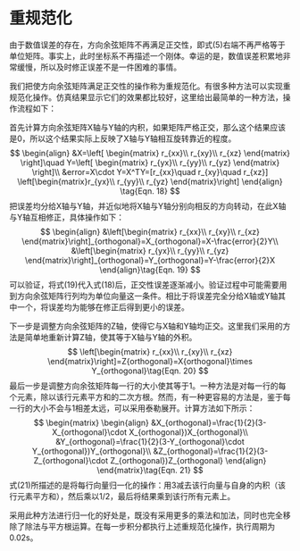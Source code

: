 # 重规范化

由于数值误差的存在，方向余弦矩阵不再满足正交性，即式(5)右端不再严格等于单位矩阵。事实上，此时坐标系不再描述一个刚体。幸运的是，数值误差积累地非常缓慢，所以及时修正误差不是一件困难的事情。

我们把使方向余弦矩阵满足正交性的操作称为重规范化。有很多种方法可以实现重规范化操作。仿真结果显示它们的效果都比较好，这里给出最简单的一种方法，操作流程如下：

首先计算方向余弦矩阵X轴与Y轴的内积，如果矩阵严格正交，那么这个结果应该是0，所以这个结果实际上反映了X轴与Y轴相互旋转靠近的程度。
$$
\begin{align}
&X=\left[
\begin{matrix}
r_{xx}\\
r_{xy}\\
r_{xz}
\end{matrix}
\right]\quad
Y=\left[
\begin{matrix}
r_{yx}\\
r_{yy}\\
r_{yz}
\end{matrix}
\right]\\
&error=X\cdot Y=X^TY=[r_{xx}\quad r_{xy}\quad r_{xz}]
\left[\begin{matrix}r_{yx}\\
r_{yy}\\
r_{yz}
\end{matrix}\right]
\end{align} \tag{Eqn. 18}
$$
把误差均分给X轴与Y轴，并近似地将X轴与Y轴分别向相反的方向转动，在此X轴与Y轴互相修正，具体操作如下：
$$
\begin{align}
&\left[\begin{matrix}
r_{xx}\\
r_{xy}\\
r_{xz}
\end{matrix}\right]_{orthogonal}=X_{orthogonal}=X-\frac{error}{2}Y\\
&\left[\begin{matrix}
r_{yx}\\
r_{yy}\\
r_{yz}
\end{matrix}\right]_{orthogonal}=Y_{orthogonal}=Y-\frac{error}{2}X
\end{align}\tag{Eqn. 19}
$$
可以验证，将式(19)代入式(18)后，正交性误差逐渐减小。验证过程中可能需要用到方向余弦矩阵行列均为单位向量这一条件。相比于将误差完全分给X轴或Y轴其中一个，将误差均为能够在修正后得到更小的误差。

下一步是调整方向余弦矩阵的Z轴，使得它与X轴和Y轴均正交。这里我们采用的方法是简单地重新计算Z轴，使其等于X轴与Y轴的外积。
$$
\left[\begin{matrix}
r_{xx}\\
r_{xy}\\
r_{xz}
\end{matrix}\right]=Z{orthogonal}=X{orthogonal}\times Y_{orthogonal}\tag{Eqn. 20}
$$
最后一步是调整方向余弦矩阵每一行的大小使其等于1。一种方法是对每一行的每个元素，除以该行元素平方和的二次方根。然而，有一种更容易的方法是，鉴于每一行的大小不会与1相差太远，可以采用泰勒展开。计算方法如下所示：
$$
\begin{matrix}
\begin{align}
&X_{orthogonal}=\frac{1}{2}(3-X_{orthogonal}\cdot X_{orthogonal})X_{orthogonal}\\
&Y_{orthogonal}=\frac{1}{2}(3-Y_{orthogonal}\cdot Y_{orthogonal})Y_{orthogonal}\\
&Z_{orthogonal}=\frac{1}{2}(3-Z_{orthogonal}\cdot Z_{orthogonal})Z_{orthogonal}
\end{align}
\end{matrix}\tag{Eqn. 21}
$$
式(21)所描述的是将每行向量归一化的操作：用3减去该行向量与自身的内积（该行元素平方和），然后乘以1/2，最后将结果乘到该行所有元素上。

采用此种方法进行归一化的好处是，既没有采用更多的乘法和加法，同时也完全移除了除法与平方根运算。在每一步积分都执行上述重规范化操作，执行周期为0.02s。